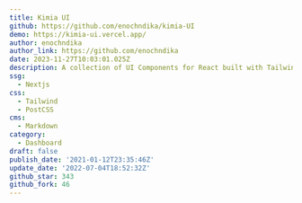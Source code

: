 ```yaml
---
title: Kimia UI
github: https://github.com/enochndika/kimia-UI
demo: https://kimia-ui.vercel.app/
author: enochndika
author_link: https://github.com/enochndika
date: 2023-11-27T10:03:01.025Z
description: A collection of UI Components for React built with Tailwind CSS 3
ssg:
  - Nextjs
css:
  - Tailwind
  - PostCSS
cms:
  - Markdown
category:
  - Dashboard
draft: false
publish_date: '2021-01-12T23:35:46Z'
update_date: '2022-07-04T18:52:32Z'
github_star: 343
github_fork: 46
---
```

